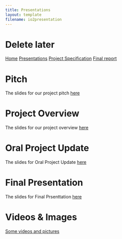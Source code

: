 ```yaml
---
title: Presentations
layout: template
filename: io2presentation
--- 
```

# Delete later
[Home](index.md)
[Presentations](io2presentation.md)
[Project Specification](io3projectspecification.md)
[Final report](io4finalreport.md)

# Pitch
The slides for our project pitch [here](/pdf/pitch.pdf)
# Project Overview
The slides for our project overview [here](https://docs.google.com/presentation/d/18QtIrN1REmKfUDlTH0NVAspU7pRvNAM4/edit#slide=id.p1)
# Oral Project Update
The slides for Oral Project Update [here](https://docs.google.com/presentation/d/1TG9eMhsA4Pwc77WO76d4fqHQT0GNVtCgYHH7xJgbWuQ/edit#slide=id.gd60a4101df_0_0)
# Final Presentation
The slides for Final Prsenttation [here](https://docs.google.com/presentation/d/1TG9eMhsA4Pwc77WO76d4fqHQT0GNVtCgYHH7xJgbWuQ/edit#slide=id.gd60a4101df_0_0)

# Videos & Images
[Some videos and pictures](https://drive.google.com/drive/folders/1a5_-kiwCNqwtQX88afZiK7eclBPzPwNT?usp=sharing)